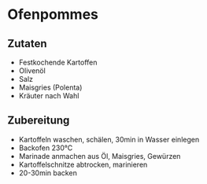 # Ofenpommes

## Zutaten
* Festkochende Kartoffen 
* Olivenöl
* Salz
* Maisgries (Polenta)
* Kräuter nach Wahl

## Zubereitung
* Kartoffeln waschen, schälen, 30min in Wasser einlegen
* Backofen 230°C
* Marinade anmachen aus Öl, Maisgries, Gewürzen
* Kartoffelschnitze abtrocken, marinieren
* 20-30min backen
 
